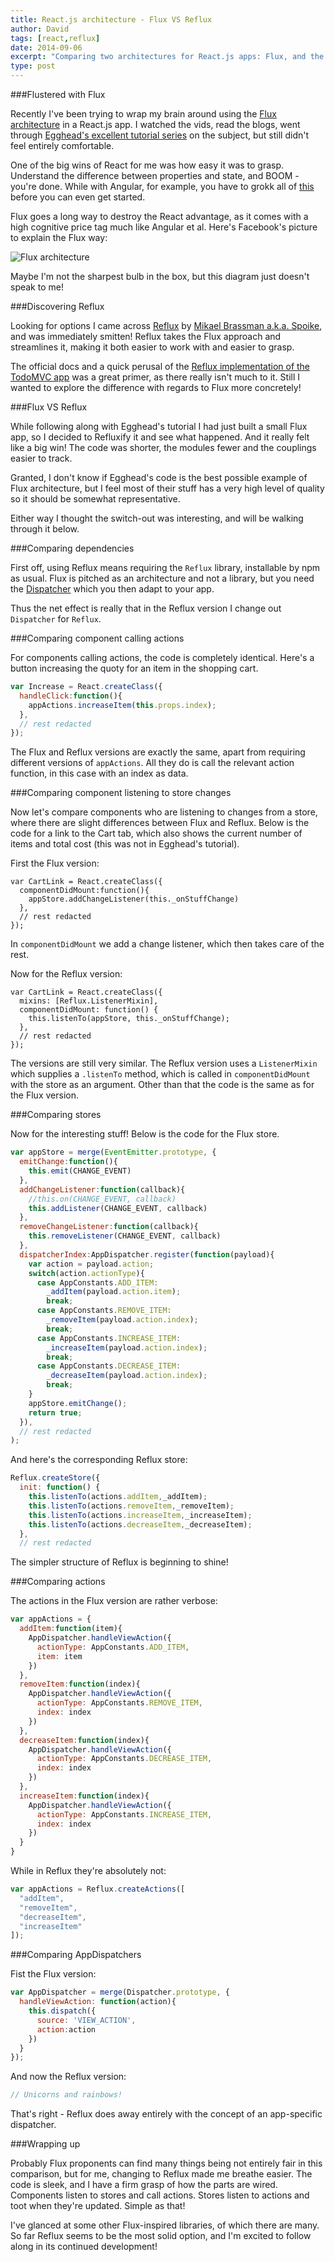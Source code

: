 ```yaml
---
title: React.js architecture - Flux VS Reflux
author: David
tags: [react,reflux]
date: 2014-09-06
excerpt: "Comparing two architectures for React.js apps: Flux, and the Reflux adaption"
type: post
---
```


###Flustered with Flux

Recently I've been trying to wrap my brain around using the [Flux architecture](http://facebook.github.io/react/docs/flux-overview.html) in a React.js app. I watched the vids, read the blogs, went through [Egghead's excellent tutorial series](https://egghead.io/series/react-flux-architecture) on the subject, but still didn't feel entirely comfortable.

One of the big wins of React for me was how easy it was to grasp. Understand the difference between properties and state, and BOOM - you're done. While with Angular, for example, you have to grokk all of [this](https://docs.angularjs.org/guide/concepts) before you can even get started.

Flux goes a long way to destroy the React advantage, as it comes with a high cognitive price tag much like Angular et al. Here's Facebook's picture to explain the Flux way:

![Flux architecture](../../img/flux-diagram.png)

Maybe I'm not the sharpest bulb in the box, but this diagram just doesn't speak to me!

###Discovering Reflux

Looking for options I came across [Reflux](https://github.com/spoike/refluxjs) by [Mikael Brassman a.k.a. Spoike](http://spoike.ghost.io/), and was immediately smitten! Reflux takes the Flux approach and streamlines it, making it both easier to work with and easier to grasp.

The official docs and a quick perusal of the [Reflux implementation of the TodoMVC app](https://github.com/spoike/refluxjs-todo) was a great primer, as there really isn't much to it. Still I wanted to explore the difference with regards to Flux more concretely!

###Flux VS Reflux

While following along with Egghead's tutorial I had just built a small Flux app, so I decided to Refluxify it and see what happened. And it really felt like a big win! The code was shorter, the modules fewer and the couplings easier to track.

Granted, I don't know if Egghead's code is the best possible example of Flux architecture, but I feel most of their stuff has a very high level of quality so it should be somewhat representative.

Either way I thought the switch-out was interesting, and will be walking through it below.

###Comparing dependencies

First off, using Reflux means requiring the `Reflux` library, installable by npm as usual. Flux is pitched as an architecture and not a library, but you need the [Dispatcher](https://github.com/facebook/flux/blob/master/src/Dispatcher.js) which you then adapt to your app. 

Thus the net effect is really that in the Reflux version I change out `Dispatcher` for `Reflux`.

###Comparing component calling actions

For components calling actions, the code is completely identical. Here's a button increasing the quoty for an item in the shopping cart.

```javascript
var Increase = React.createClass({
  handleClick:function(){
    appActions.increaseItem(this.props.index);
  },
  // rest redacted
});
```

The Flux and Reflux versions are exactly the same, apart from requiring different versions of `appActions`. All they do is call the relevant action function, in this case with an index as data.


###Comparing component listening to store changes

Now let's compare components who are listening to changes from a store, where there are slight differences between Flux and Reflux. Below is the code for a link to the Cart tab, which also shows the current number of items and total cost (this was not in Egghead's tutorial).

First the Flux version:

```
var CartLink = React.createClass({
  componentDidMount:function(){
    appStore.addChangeListener(this._onStuffChange)
  },
  // rest redacted
});
```

In `componentDidMount` we add a change listener, which then takes care of the rest.

Now for the Reflux version:

```
var CartLink = React.createClass({
  mixins: [Reflux.ListenerMixin],
  componentDidMount: function() {
    this.listenTo(appStore, this._onStuffChange);
  },
  // rest redacted
});
```

The versions are still very similar. The Reflux version uses a `ListenerMixin` which supplies a `.listenTo` method, which is called in `componentDidMount` with the store as an argument. Other than that the code is the same as for the Flux version.

###Comparing stores

Now for the interesting stuff! Below is the code for the Flux store.

```javascript
var appStore = merge(EventEmitter.prototype, {
  emitChange:function(){
    this.emit(CHANGE_EVENT)
  },
  addChangeListener:function(callback){
    //this.on(CHANGE_EVENT, callback)
    this.addListener(CHANGE_EVENT, callback)
  },
  removeChangeListener:function(callback){
    this.removeListener(CHANGE_EVENT, callback)
  },
  dispatcherIndex:AppDispatcher.register(function(payload){
    var action = payload.action;
    switch(action.actionType){
      case AppConstants.ADD_ITEM:
        _addItem(payload.action.item);
        break;
      case AppConstants.REMOVE_ITEM:
        _removeItem(payload.action.index);
        break;
      case AppConstants.INCREASE_ITEM:
        _increaseItem(payload.action.index);
        break;
      case AppConstants.DECREASE_ITEM:
        _decreaseItem(payload.action.index);
        break;
    }
    appStore.emitChange();
    return true;
  }),
  // rest redacted
);
```

And here's the corresponding Reflux store:

```javascript
Reflux.createStore({
  init: function() {
    this.listenTo(actions.addItem,_addItem);
    this.listenTo(actions.removeItem,_removeItem);
    this.listenTo(actions.increaseItem,_increaseItem);
    this.listenTo(actions.decreaseItem,_decreaseItem);
  },
  // rest redacted
```

The simpler structure of Reflux is beginning to shine!

###Comparing actions

The actions in the Flux version are rather verbose:

```javascript
var appActions = {
  addItem:function(item){
    AppDispatcher.handleViewAction({
      actionType: AppConstants.ADD_ITEM,
      item: item
    })
  },
  removeItem:function(index){
    AppDispatcher.handleViewAction({
      actionType: AppConstants.REMOVE_ITEM,
      index: index
    })
  },
  decreaseItem:function(index){
    AppDispatcher.handleViewAction({
      actionType: AppConstants.DECREASE_ITEM,
      index: index
    })
  },
  increaseItem:function(index){
    AppDispatcher.handleViewAction({
      actionType: AppConstants.INCREASE_ITEM,
      index: index
    })
  }
}
```

While in Reflux they're absolutely not:

```javascript
var appActions = Reflux.createActions([
  "addItem",
  "removeItem",
  "decreaseItem",
  "increaseItem"
]);
```

###Comparing AppDispatchers

Fist the Flux version:

```javascript
var AppDispatcher = merge(Dispatcher.prototype, {
  handleViewAction: function(action){
    this.dispatch({
      source: 'VIEW_ACTION',
      action:action
    })
  }
});
```

And now the Reflux version:

```javascript
// Unicorns and rainbows!
```

That's right - Reflux does away entirely with the concept of an app-specific dispatcher.

###Wrapping up

Probably Flux proponents can find many things being not entirely fair in this comparison, but for me, changing to Reflux made me breathe easier. The code is sleek, and I have a firm grasp of how the parts are wired. Components listen to stores and call actions. Stores listen to actions and toot when they're updated. Simple as that!

I've glanced at some other Flux-inspired libraries, of which there are many. So far Reflux seems to be the most solid option, and I'm excited to follow along in its continued development!